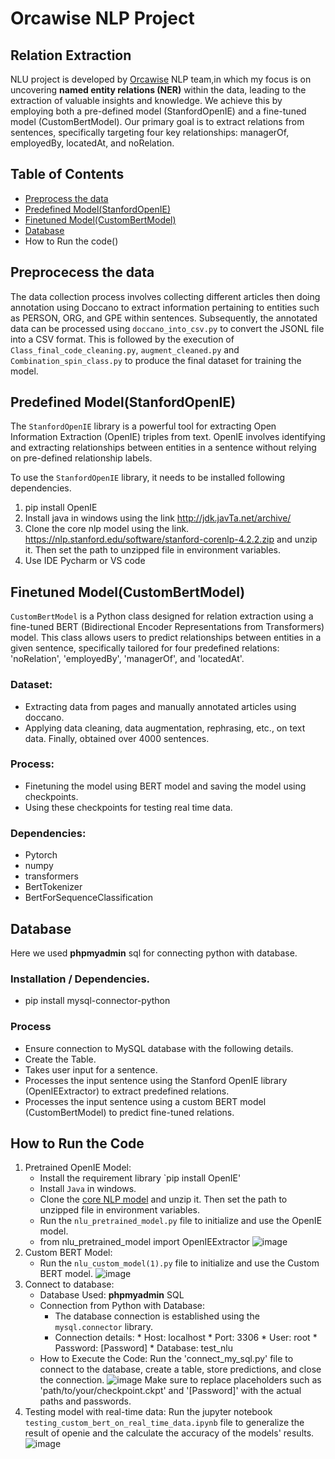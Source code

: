 # Orcawise NLP Project

## Relation Extraction
NLU project is developed by [Orcawise](https://www.orcawise.com/) NLP team,in which my focus is on uncovering **named entity relations (NER)** within the data, leading to the extraction of valuable insights and knowledge. We achieve this by employing both a pre-defined model (StanfordOpenIE) and a fine-tuned model (CustomBertModel). Our primary goal is to extract relations from sentences, specifically targeting four key relationships: managerOf, employedBy, locatedAt, and noRelation.
## Table of Contents
* [Preprocess the data](https://github.com/Pravitha92/Orcawise_NLP_Project/edit/main/README.md#preprocecess-the-data)
* [Predefined Model(StanfordOpenIE)](https://github.com/Pravitha92/Orcawise_NLP_Project/blob/main/README.md#predefined-modelstanfordopenie)
* [Finetuned Model(CustomBertModel)](https://github.com/Pravitha92/Orcawise_NLP_Project/blob/main/README.md#finetuned-modelcustombertmodel)
* [Database](https://github.com/Pravitha92/Orcawise_NLP_Project/blob/main/README.md#database)
* How to Run the code()
  
## Preprocecess the data
The data collection process involves collecting different articles then doing annotation using Doccano to extract information pertaining to entities such as PERSON, ORG, and GPE within sentences. Subsequently, the annotated data can be processed using `doccano_into_csv.py` to convert the JSONL file into a CSV format. This is followed by the execution of `Class_final_code_cleaning.py`, `augment_cleaned.py` and `Combination_spin_class.py` to produce the final dataset for training the model.

## Predefined Model(StanfordOpenIE)
The `StanfordOpenIE` library is a powerful tool for extracting Open Information Extraction (OpenIE) triples from text. OpenIE involves identifying and extracting relationships between entities in a sentence without relying on pre-defined relationship labels. 

To use the `StanfordOpenIE` library, it needs to be installed following dependencies.
1. pip install OpenIE
2. Install java in windows using the link http://jdk.javTa.net/archive/
3. Clone the core nlp model using the link.
https://nlp.stanford.edu/software/stanford-corenlp-4.2.2.zip
and unzip it. Then set the path to unzipped file in environment variables.
4. Use IDE Pycharm or VS code
## Finetuned Model(CustomBertModel)
`CustomBertModel` is a Python class designed for relation extraction using a fine-tuned BERT (Bidirectional Encoder Representations from Transformers) model. This class allows users to predict relationships between entities in a given sentence, specifically tailored for four predefined relations: 'noRelation', 'employedBy', 'managerOf', and 'locatedAt'.
### Dataset:
* Extracting data from pages and manually annotated articles using doccano.
* Applying data cleaning, data augmentation, rephrasing, etc., on text data. Finally, obtained over 4000 sentences.
### Process:
* Finetuning the model using BERT model and saving the model using checkpoints.
* Using these checkpoints for testing real time data.
### Dependencies:
* Pytorch
* numpy
* transformers
* BertTokenizer
* BertForSequenceClassification

## Database
Here we used **phpmyadmin** sql for connecting python with database.             
### Installation / Dependencies.
* pip install mysql-connector-python
### Process
 * Ensure connection to MySQL database with the following details.
 * Create the Table.
 * Takes user input for a sentence.
 * Processes the input sentence using the Stanford OpenIE library (OpenIEExtractor) to extract predefined relations.
 * Processes the input sentence using a custom BERT model (CustomBertModel) to predict fine-tuned relations.
## How to Run the Code
1. Pretrained OpenIE Model:
   * Install the requirement library `pip install OpenIE'
   * Install `Java` in windows.
   * Clone the [core NLP model](https://nlp.stanford.edu/software/stanford-corenlp-4.2.2.zip) and unzip it. Then set the path to unzipped file in environment variables.
   * Run the `nlu_pretrained_model.py` file to initialize and use the OpenIE model.
   * from nlu_pretrained_model import OpenIEExtractor
![image](https://github.com/Pravitha92/Orcawise_NLP_Project/assets/93678721/b85135af-1332-48c7-871c-23d8a54adbe6)
2. Custom BERT Model:
   * Run the `nlu_custom_model(1).py` file to initialize and use the Custom BERT model.
     ![image](https://github.com/Pravitha92/Orcawise_NLP_Project/assets/93678721/f8fe1c2e-0401-4c38-8bf2-fe94125bdae7)
3. Connect to database:
   * Database Used: **phpmyadmin** SQL
   * Connection from Python with Database:
      * The database connection is established using the `mysql.connector` library.
      * Connection details:
            * Host: localhost
            * Port: 3306
            * User: root
            * Password: [Password]
            * Database: test_nlu
   * How to Execute the Code:
   Run the 'connect_my_sql.py' file to connect to the database, create a table, store predictions, and close the connection.
![image](https://github.com/Pravitha92/Orcawise_NLP_Project/assets/93678721/679ec87f-dc16-4dc8-87ab-e7129056750a)
Make sure to replace placeholders such as 'path/to/your/checkpoint.ckpt' and '[Password]' with the actual paths and passwords.
4. Testing model with real-time data:
   Run the jupyter notebook `testing_custom_bert_on_real_time_data.ipynb` file to generalize the result of openie and the calculate the accuracy of the models' results.
   ![image](https://github.com/Pravitha92/Orcawise_NLP_Project/assets/93678721/93a6efc3-0c90-4c44-8d55-546f498edd87)

   
